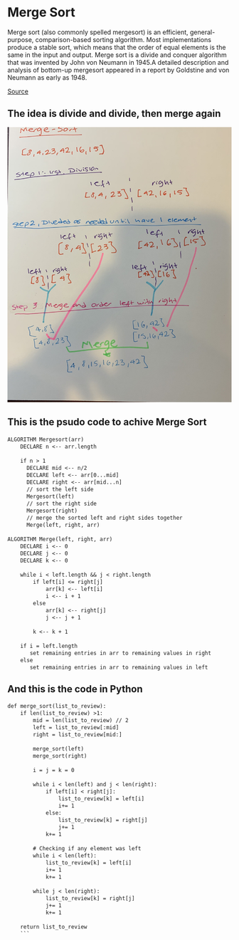 # Merge Sort

Merge sort (also commonly spelled mergesort) is an efficient, general-purpose, comparison-based sorting algorithm. Most implementations produce a stable sort, which means that the order of equal elements is the same in the input and output. Merge sort is a divide and conquer algorithm that was invented by John von Neumann in 1945.A detailed description and analysis of bottom-up mergesort appeared in a report by Goldstine and von Neumann as early as 1948.

[Source](https://en.wikipedia.org/wiki/Merge_sort)

## The idea is divide and divide, then merge again
![My solution](/assets/merge_sort.jpg)

## This is the psudo code to achive Merge Sort

```
ALGORITHM Mergesort(arr)
    DECLARE n <-- arr.length

    if n > 1
      DECLARE mid <-- n/2
      DECLARE left <-- arr[0...mid]
      DECLARE right <-- arr[mid...n]
      // sort the left side
      Mergesort(left)
      // sort the right side
      Mergesort(right)
      // merge the sorted left and right sides together
      Merge(left, right, arr)

ALGORITHM Merge(left, right, arr)
    DECLARE i <-- 0
    DECLARE j <-- 0
    DECLARE k <-- 0

    while i < left.length && j < right.length
        if left[i] <= right[j]
            arr[k] <-- left[i]
            i <-- i + 1
        else
            arr[k] <-- right[j]
            j <-- j + 1

        k <-- k + 1

    if i = left.length
       set remaining entries in arr to remaining values in right
    else
       set remaining entries in arr to remaining values in left
```

## And this is the code in Python

```
def merge_sort(list_to_review):
    if len(list_to_review) >1:
        mid = len(list_to_review) // 2
        left = list_to_review[:mid]
        right = list_to_review[mid:]

        merge_sort(left)
        merge_sort(right)

        i = j = k = 0

        while i < len(left) and j < len(right):
            if left[i] < right[j]:
                list_to_review[k] = left[i]
                i+= 1
            else:
                list_to_review[k] = right[j]
                j+= 1
            k+= 1

        # Checking if any element was left
        while i < len(left):
            list_to_review[k] = left[i]
            i+= 1
            k+= 1

        while j < len(right):
            list_to_review[k] = right[j]
            j+= 1
            k+= 1

    return list_to_review
    ```
